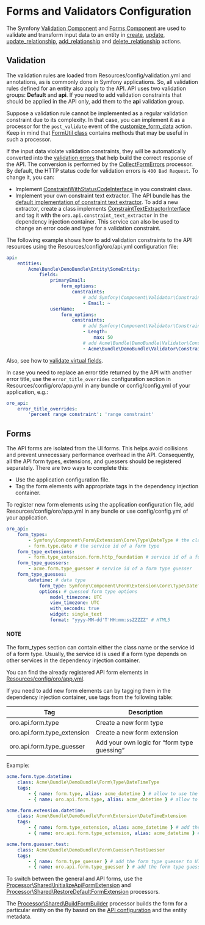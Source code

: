 <a id="web-api-forms"></a>

# Forms and Validators Configuration

The Symfony <a href="https://symfony.com/doc/6.4/validation.html" target="_blank">Validation Component</a> and <a href="https://symfony.com/doc/6.4/forms.html" target="_blank">Forms Component</a> are used to validate and transform input data to an entity in [create](actions.md#create-action), [update](actions.md#update-action), [update_relationship](actions.md#update-relationship-action), [add_relationship](actions.md#add-relationship-action) and [delete_relationship](actions.md#delete-relationship-action) actions.

## Validation

The validation rules are loaded from Resources/config/validation.yml and annotations, as is commonly done in Symfony applications. So, all validation rules defined for an entity also apply to the API. API uses two validation groups: **Default** and **api**. If you need to add validation constraints that should be applied in the API only, add them to the **api** validation group.

Suppose a validation rule cannot be implemented as a regular validation constraint due to its complexity. In that case, you can implement it as a processor for the `post_validate` event of  the [customize_form_data](actions.md#customize-form-data-action) action. Keep in mind that <a href="https://github.com/oroinc/platform/blob/master/src/Oro/Bundle/ApiBundle/Form/FormUtil.php" target="_blank">FormUtil class</a> contains methods that may be useful in such a processor.

If the input data violate validation constraints, they will be automatically converted into the [validation errors](processors.md#web-api-processors) that help build the correct response of the API. The conversion is performed by the <a href="https://github.com/oroinc/platform/blob/master/src/Oro/Bundle/ApiBundle/Processor/Shared/CollectFormErrors.php" target="_blank">CollectFormErrors</a> processor. By default, the HTTP status code for validation errors is `400 Bad Request`. To change it, you can:

- Implement <a href="https://github.com/oroinc/platform/blob/master/src/Oro/Bundle/ApiBundle/Validator/Constraints/ConstraintWithStatusCodeInterface.php" target="_blank">ConstraintWithStatusCodeInterface</a> in you constraint class.
- Implement your own constraint text extractor. The API bundle has the <a href="https://github.com/oroinc/platform/blob/master/src/Oro/Bundle/ApiBundle/Request/ConstraintTextExtractor.php" target="_blank">default implementation of constraint text extractor</a>. To add a new extractor, create a class implements <a href="https://github.com/oroinc/platform/blob/master/src/Oro/Bundle/ApiBundle/Request/ConstraintTextExtractorInterface.php" target="_blank">ConstraintTextExtractorInterface</a> and tag it with the `oro.api.constraint_text_extractor` in the dependency injection container. This service can also be used to change an error code and type for a validation constraint.

The following example shows how to add validation constraints to the API resources using the Resources/config/oro/api.yml configuration file:

```yaml
api:
    entities:
        Acme\Bundle\DemoBundle\Entity\SomeEntity:
            fields:
                primaryEmail:
                    form_options:
                        constraints:
                            # add Symfony\Component\Validator\Constraints\Email validation constraint
                            - Email: ~
                userName:
                    form_options:
                        constraints:
                            # add Symfony\Component\Validator\Constraints\Length validation constraint
                            - Length:
                                max: 50
                            # add Acme\Bundle\DemoBundle\Validator\Constraints\Alphanumeric validation constraint
                            - Acme\Bundle\DemoBundle\Validator\Constraints\Alphanumeric: ~
```

Also, see how to [validate virtual fields](how-to.md#validate-virtual-fields).

In case you need to replace an error title returned by the API with another error title,
use the `error_title_overrides` configuration section in Resources/config/oro/app.yml in any bundle
or config/config.yml of your application, e.g.:

```yaml
oro_api:
    error_title_overrides:
        'percent range constraint': 'range constraint'
```

## Forms

The API forms are isolated from the UI forms. This helps avoid collisions and prevent unnecessary performance overhead in the API. Consequently, all the API form types, extensions, and guessers should be registered separately. There are two ways to complete this:

- Use the application configuration file.
- Tag the form elements with appropriate tags in the dependency injection container.

To register new form elements using the application configuration file, add Resources/config/oro/app.yml in any bundle or use config/config.yml of your application.

```yaml
oro_api:
    form_types:
        - Symfony\Component\Form\Extension\Core\Type\DateType # the class name of a form type
        - form.type.date # the service id of a form type
    form_type_extensions:
        - form.type_extension.form.http_foundation # service id of a form type extension
    form_type_guessers:
        - acme.form.type_guesser # service id of a form type guesser
    form_type_guesses:
        datetime: # data type
            form_type: Symfony\Component\Form\Extension\Core\Type\DateTimeType # the guessed form type
            options: # guessed form type options
                model_timezone: UTC
                view_timezone: UTC
                with_seconds: true
                widget: single_text
                format: "yyyy-MM-dd'T'HH:mm:ssZZZZZ" # HTML5
```

#### NOTE
The form_types section can contain either the class name or the service id of a form type. Usually, the service id is used if a form type depends on other services in the dependency injection container.

You can find the already registered API form elements in <a href="https://github.com/oroinc/platform/tree/master/src/Oro/Bundle/ApiBundle/Resources/config/oro/app.yml" target="_blank">Resources/config/oro/app.yml</a>.

If you need to add new form elements can by tagging them in the dependency injection container, use tags from the following table:

| Tag                         | Description                                 |
|-----------------------------|---------------------------------------------|
| oro.api.form.type           | Create a new form type                      |
| oro.api.form.type_extension | Create a new form extension                 |
| oro.api.form.type_guesser   | Add your own logic for “form type guessing” |

Example:

```yaml
acme.form.type.datetime:
    class: Acme\Bundle\DemoBundle\Form\Type\DateTimeType
    tags:
        - { name: form.type, alias: acme_datetime } # allow to use the form type on UI
        - { name: oro.api.form.type, alias: acme_datetime } # allow to use the form type in API

acme.form.extension.datetime:
    class: Acme\Bundle\DemoBundle\Form\Extension\DateTimeExtension
    tags:
        - { name: form.type_extension, alias: acme_datetime } # add the form extension to UI forms
        - { name: oro.api.form.type_extension, alias: acme_datetime } # add the form extension to API forms

acme.form.guesser.test:
    class: Acme\Bundle\DemoBundle\Form\Guesser\TestGuesser
    tags:
        - { name: form.type_guesser } # add the form type guesser to UI forms
        - { name: oro.api.form.type_guesser } # add the form type guesser to API forms
```

To switch between the general and API forms, use the <a href="https://github.com/oroinc/platform/blob/master/src/Oro/Bundle/ApiBundle/Processor/Shared/InitializeApiFormExtension.php" target="_blank">Processor\\Shared\\InitializeApiFormExtension</a> and <a href="https://github.com/oroinc/platform/blob/master/src/Oro/Bundle/ApiBundle/Processor/Shared/RestoreDefaultFormExtension.php" target="_blank">Processor\\Shared\\RestoreDefaultFormExtension</a> processors.

The <a href="https://github.com/oroinc/platform/blob/master/src/Oro/Bundle/ApiBundle/Processor/Shared/BuildFormBuilder.php" target="_blank">Processor\\Shared\\BuildFormBuilder</a> processor builds the form for a particular entity on the fly based on the [API configuration](configuration.md#web-api-configuration) and the entity metadata.

<!-- Frontend -->
